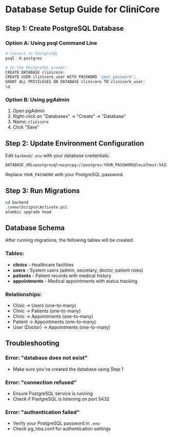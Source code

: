 # Database Setup Guide for CliniCore

## Step 1: Create PostgreSQL Database

### Option A: Using psql Command Line

```powershell
# Connect to PostgreSQL
psql -U postgres

# In the PostgreSQL prompt:
CREATE DATABASE clinicore;
CREATE USER clinicore_user WITH PASSWORD 'your_password';
GRANT ALL PRIVILEGES ON DATABASE clinicore TO clinicore_user;
\q
```

### Option B: Using pgAdmin

1. Open pgAdmin
2. Right-click on "Databases" → "Create" → "Database"
3. Name: `clinicore`
4. Click "Save"

## Step 2: Update Environment Configuration

Edit `backend/.env` with your database credentials:

```env
DATABASE_URL=postgresql+asyncpg://postgres:YOUR_PASSWORD@localhost:5432/clinicore
```

Replace `YOUR_PASSWORD` with your PostgreSQL password.

## Step 3: Run Migrations

```powershell
cd backend
.\venv\Scripts\Activate.ps1
alembic upgrade head
```

## Database Schema

After running migrations, the following tables will be created:

### Tables:
- **clinics** - Healthcare facilities
- **users** - System users (admin, secretary, doctor, patient roles)
- **patients** - Patient records with medical history
- **appointments** - Medical appointments with status tracking

### Relationships:
- Clinic → Users (one-to-many)
- Clinic → Patients (one-to-many)
- Clinic → Appointments (one-to-many)
- Patient → Appointments (one-to-many)
- User (Doctor) → Appointments (one-to-many)

## Troubleshooting

### Error: "database does not exist"
- Make sure you've created the database using Step 1

### Error: "connection refused"
- Ensure PostgreSQL service is running
- Check if PostgreSQL is listening on port 5432

### Error: "authentication failed"
- Verify your PostgreSQL password in `.env`
- Check pg_hba.conf for authentication settings

